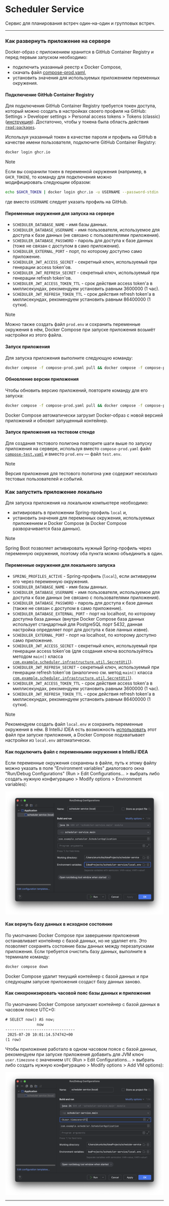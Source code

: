 # Scheduler Service

Сервис для планирования встреч один-на-один и групповых встреч.

---

### Как развернуть приложение на сервере

Docker-образ с приложением хранится в GitHub Container Registry и перед первым запуском необходимо:
- подключить указанный реестр к Docker Compose,
- скачать файл [compose-prod.yaml](compose-prod.yaml),
- установить значения для используемых приложением переменных окружения.

#### Подключение GitHub Container Registry

Для подключения GitHub Container Registry требуется токен доступа, который можно создать в настройках своего профиля на 
GitHub: Settings > Developer settings > Personal access tokens > Tokens (classic) ([инструкция](https://docs.github.com/en/authentication/keeping-your-account-and-data-secure/managing-your-personal-access-tokens#creating-a-personal-access-token-classic)).
Достаточно, чтобы у токена была область действия [`read:packages`](https://docs.github.com/en/packages/learn-github-packages/about-permissions-for-github-packages#about-scopes-and-permissions-for-package-registries).

Используя указанный токен в качестве пароля и профиль на GitHub в качестве имени пользователя, подключите GitHub 
Container Registry:
```bash
docker login ghcr.io
```

> [!NOTE]
> Если вы сохранили токен в переменной окружения (например, в `GHCR_TOKEN`), то команду для подключения можно  
> модифицировать следующим образом:
> ```bash
> echo $GHCR_TOKEN | docker login ghcr.io -u USERNAME --password-stdin
> ```
> где вместо `USERNAME` следует указать профиль на GitHub.

#### Переменные окружения для запуска на сервере

- `SCHEDULER_DATABASE_NAME` - имя базы данных.
- `SCHEDULER_DATABASE_USERNAME` - имя пользователя, используемое для доступа к базе данных (не связано с пользователями
  приложения).
- `SCHEDULER_DATABASE_PASSWORD` - пароль для доступа к базе данных (тоже не связан с доступом в само приложение).
- `SCHEDULER_EXTERNAL_PORT` - порт, по которому доступно само приложение.
- `SCHEDULER_JWT_ACCESS_SECRET` - секретный ключ, используемый при генерации access token'ов.
- `SCHEDULER_JWT_REFRESH_SECRET` - секретный ключ, используемый при генерации refresh token'ов.
- `SCHEDULER_JWT_ACCESS_TOKEN_TTL` - срок действия access token'а в миллисекундах, рекомендуем установить равным
  3600000 (1 час).
- `SCHEDULER_JWT_REFRESH_TOKEN_TTL` - срок действия refresh token'а в миллисекундах, рекомендуем установить равным
  86400000 (1 сутки).

> [!NOTE]
> Можно также создать файл `prod.env` и сохранить переменные окружения в нём, Docker Compose при запуске приложения 
> возьмёт настройки из этого файла.

#### Запуск приложения

Для запуска приложения выполните следующую команду:
```bash
docker compose -f compose-prod.yaml pull && docker compose -f compose-prod.yaml up -d
```

#### Обновление версии приложения

Чтобы обновить версию приложений, повторите команду для его запуска:
```bash
docker compose -f compose-prod.yaml pull && docker compose -f compose-prod.yaml up -d
```

Docker Compose автоматически загрузит Docker-образ с новой версией приложений и обновит запущенный контейнер.

#### Запуск приложения на тестовом стенде

Для создания тестового полигона повторите шаги выше по запуску приложения на сервере, используя вместо 
`compose-prod.yaml` файл [`compose-test.yaml`](compose-test.yaml) и вместо `prod.env` — файл `test.env`.

> [!NOTE]
> Версия приложения для тестового полигона уже содержит несколько тестовых пользователей и событий.

### Как запустить приложение локально

Для запуска приложения на локальном компьютере необходимо:
- активировать в приложении Spring-профиль `local` и,
- установить значения для переменных окружения, используемых приложением и Docker Compose (в Docker Compose 
разворачивается база данных).

> [!NOTE]
> Spring Boot позволяет активировать нужный Spring-профиль через переменную окружения, поэтому оба пункта можно 
> объединить в один. 

#### Переменные окружения для локального запуска

- `SPRING_PROFILES_ACTIVE` - Spring-профиль (`local`), если активируем его через переменную окружения.
- `SCHEDULER_DATABASE_NAME` - имя базы данных.
- `SCHEDULER_DATABASE_USERNAME` - имя пользователя, используемое для доступа к базе данных (не связано с пользователями 
приложения).
- `SCHEDULER_DATABASE_PASSWORD` - пароль для доступа к базе данных (также не связан с доступом в само приложение).
- `SCHEDULER_DATABASE_EXTERNAL_PORT` - порт на localhost, по которому доступна база данных (внутри Docker Compose 
база данных использует стандартный для PostgreSQL порт 5432, данная настройка определяет порт для доступа к 
базе ланных извне).
- `SCHEDULER_EXTERNAL_PORT` - порт на localhost, по которому доступно само приложение.
- `SCHEDULER_JWT_ACCESS_SECRET` - секретный ключ, используемый при генерации access token'ов (для создания ключа 
воспользуйтесь методом `main()` класса 
[`com.example.scheduler.infrastructure.util.SecretUtil`](src/main/java/com/example/scheduler/infrastructure/util/SecretUtil.java)).
- `SCHEDULER_JWT_REFRESH_SECRET` - секретный ключ, используемый при генерации refresh token'ов (аналогично см. метод
`main()` класса
[`com.example.scheduler.infrastructure.util.SecretUtil`](src/main/java/com/example/scheduler/infrastructure/util/SecretUtil.java)).
- `SCHEDULER_JWT_ACCESS_TOKEN_TTL` - срок действия access token'а в миллисекундах, рекомендуем установить равным 
3600000 (1 час).
- `SCHEDULER_JWT_REFRESH_TOKEN_TTL` - срок действия refresh token'а в миллисекундах, рекомендуем установить равным
86400000 (1 сутки).

> [!NOTE]
> Рекомендуем создать файл `local.env` и сохранить переменные окружения в нём. В IntelliJ IDEA есть возможность 
> [использовать](#как-подключить-файл-с-переменными-окружения-в-intellij-idea) этот файл при запуске приложения, а 
> Docker Compose подхватывает настройки из `local.env` автоматически.

#### Как подключить файл с переменными окружения в IntelliJ IDEA

Если переменные окружения сохранены в файле, путь к этому файлу можно указать в поле "Environment variables" 
диалогового окна "Run/Debug Configurations" (Run > Edit Configurations... > выбрать либо создать нужную конфигурацию > 
Modify options > Environment variables):

![Подключение файла с переменными окружения в IntelliJ IDEA](docs/images/IntelliJ-IDEA-env-file.png)

#### Как вернуть базу данных в исходное состояние

По умолчанию Docker Compose при завершении приложения останавливает контейнер с базой данных, но не удаляет его. Это 
позволяет сохранять состояние базы данных между перезапусками приложения. Если требуется очистить базу данных, выполните 
в терминале команду:

```bash
docker compose down
```

Docker Compose удалит текущий контейнер с базой данных и при следующем запуске приложения создаст базу данных заново.

#### Как синхронизировать часовой пояс базы данных и приложения

По умолчанию Docker Compose запускает контейнер с базой данных в часовом поясе UTC+0:

```
# SELECT now() AS now;
              now              
-------------------------------
 2025-07-20 10:01:14.574742+00
(1 row)
```

Чтобы приложение работало в одном часовом поясе с базой данных, рекомендуем при запуске приложения добавить для JVM 
ключ `user.timezone` с значением `UTC` (Run > Edit Configurations... > выбрать либо создать нужную
конфигурацию > Modify options > Add VM options):

![Установка часового пояса для приложения](docs/images/IntelliJ-IDEA-VM-options.png)

---
